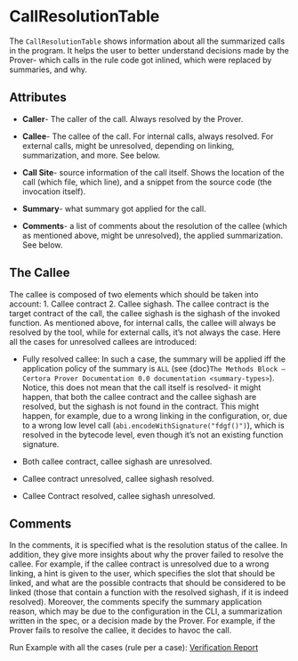 CallResolutionTable
=================

The `CallResolutionTable` shows information about all the summarized calls in the program.
It helps the user to better understand decisions made by the Prover- which calls in the rule code got inlined, which were replaced by summaries, and why.

Attributes
------

 * **Caller**- The caller of the call. Always resolved by the Prover.

 * **Callee**- The callee of the call. For internal calls, always resolved. For external calls, might be unresolved, depending on linking, summarization, and more.
See below.

 * **Call Site**- source information of the call itself. Shows the location of the call (which file, which line), and a snippet from the source code (the invocation itself).

 * **Summary**- what summary got applied for the call.

 * **Comments**- a list of comments about the resolution of the callee (which as mentioned above, might be unresolved), the applied summarization.
See below.


The Callee
------

The callee is composed of two elements which should be taken into account: 1. Callee contract 2. Callee sighash.
The callee contract is the target contract of the call, the callee sighash is the sighash of the invoked function.
As mentioned above, for internal calls, the callee will always be resolved by the tool, while for external calls, it’s not always the case.
Here all the cases for unresolved callees are introduced:

 * Fully resolved callee: In such a case, the summary will be applied iff the application policy of the summary is `ALL` 
(see {doc}`The Methods Block — Certora Prover Documentation 0.0 documentation <summary-types>`).
Notice, this does not mean that the call itself is resolved- it might happen, that both the callee contract and the callee sighash are resolved, but the sighash is not found in the contract.
This might happen, for example, due to a wrong linking in the configuration, or, due to a wrong low level call (`abi.encodeWithSignature("fdgf()")`), which is resolved in the bytecode level, even though it’s not an existing function signature.

 * Both callee contract, callee sighash are unresolved.

 * Callee contract unresolved, callee sighash resolved.

 * Callee Contract resolved, callee sighash unresolved.


 Comments
------

In the comments, it is specified what is the resolution status of the callee.
In addition, they give more insights about why the prover failed to resolve the callee.
For example, if the callee contract is unresolved due to a wrong linking, a hint is given to the user, which specifies the slot that should be linked, and what are the possible contracts that should be considered to be linked (those that contain a function with the resolved sighash, if it is indeed resolved).
Moreover, the comments specify the summary application reason, which may be due to the configuration in the CLI, a summarization written in the spec, or a decision made by the Prover.
For example, if the Prover fails to resolve the callee, it decides to havoc the call.


Run Example with all the cases (rule per a case):
[Verification Report][report]

[report]: https://vaas-stg.certora.com/output/20941/5deeb346152849f3976f4a68a30c8822?anonymousKey=1bf252ca0e1aae98e20d2daac6c0e6b3a03a0819